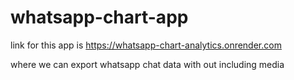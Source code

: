 # whatsapp-chart-app


link for this app is https://whatsapp-chart-analytics.onrender.com

where we can export whatsapp chat data with out including media
